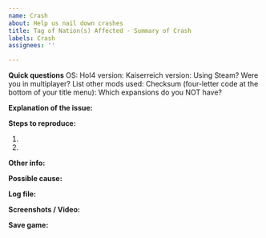 ```yaml
---
name: Crash
about: Help us nail down crashes
title: Tag of Nation(s) Affected - Summary of Crash
labels: Crash
assignees: ''

---
```


**Quick questions**
OS:
HoI4 version:
Kaiserreich version:
Using Steam?
Were you in multiplayer?
List other mods used:
Checksum (four-letter code at the bottom of your title menu):
Which expansions do you NOT have?

**Explanation of the issue:**


**Steps to reproduce:**

1.

2.

**Other info:**


**Possible cause:**


**Log file:**
<!-- If you have the log file: zip it before you drag & drop it here. Both error log and game log are useful to us.-->

**Screenshots / Video:**
<!-- Drag & drop screenshots here. Use https://youtube.com to upload video. -->

**Save game:**
<!-- Zip it before you drag & drop it here. -->
